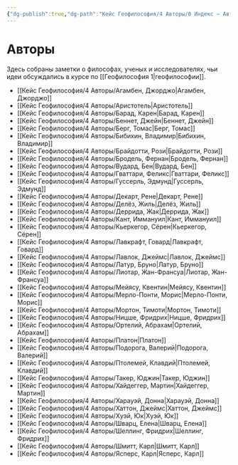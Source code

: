 ```yaml
---
{"dg-publish":true,"dg-path":"Кейс Геофилософия/4 Авторы/0 Индекс — Авторы","permalink":"/kejs-geofilosofiya/4-avtory/0-indeks-avtory/","hideInGraph":true,"pinned":true}
---
```


# Авторы

Здесь собраны заметки о философах, ученых и исследователях, чьи идеи обсуждались в курсе по [[Геофилософия 1\|геофилософии]].

- [[Кейс Геофилософия/4 Авторы/Агамбен, Джорджо\|Агамбен, Джорджо]]
- [[Кейс Геофилософия/4 Авторы/Аристотель\|Аристотель]]
- [[Кейс Геофилософия/4 Авторы/Барад, Карен\|Барад, Карен]]
- [[Кейс Геофилософия/4 Авторы/Беннет, Джейн\|Беннет, Джейн]]
- [[Кейс Геофилософия/4 Авторы/Берг, Томас\|Берг, Томас]]
- [[Кейс Геофилософия/4 Авторы/Бибихин, Владимир\|Бибихин, Владимир]]
- [[Кейс Геофилософия/4 Авторы/Брайдотти, Рози\|Брайдотти, Рози]]
- [[Кейс Геофилософия/4 Авторы/Бродель, Фернан\|Бродель, Фернан]]
- [[Кейс Геофилософия/4 Авторы/Вудард, Бен\|Вудард, Бен]]
- [[Кейс Геофилософия/4 Авторы/Гваттари, Феликс\|Гваттари, Феликс]]
- [[Кейс Геофилософия/4 Авторы/Гуссерль, Эдмунд\|Гуссерль, Эдмунд]]
- [[Кейс Геофилософия/4 Авторы/Декарт, Рене\|Декарт, Рене]]
- [[Кейс Геофилософия/4 Авторы/Делёз, Жиль\|Делёз, Жиль]]
- [[Кейс Геофилософия/4 Авторы/Деррида, Жак\|Деррида, Жак]]
- [[Кейс Геофилософия/4 Авторы/Кант, Иммануил\|Кант, Иммануил]]
- [[Кейс Геофилософия/4 Авторы/Кьеркегор, Сёрен\|Кьеркегор, Сёрен]]
- [[Кейс Геофилософия/4 Авторы/Лавкрафт, Говард\|Лавкрафт, Говард]]
- [[Кейс Геофилософия/4 Авторы/Лавлок, Джеймс\|Лавлок, Джеймс]]
- [[Кейс Геофилософия/4 Авторы/Латур, Бруно\|Латур, Бруно]]
- [[Кейс Геофилософия/4 Авторы/Лиотар, Жан-Франсуа\|Лиотар, Жан-Франсуа]]
- [[Кейс Геофилософия/4 Авторы/Мейясу, Квентин\|Мейясу, Квентин]]
- [[Кейс Геофилософия/4 Авторы/Мерло-Понти, Морис\|Мерло-Понти, Морис]]
- [[Кейс Геофилософия/4 Авторы/Мортон, Тимоти\|Мортон, Тимоти]]
- [[Кейс Геофилософия/4 Авторы/Ницше, Фридрих\|Ницше, Фридрих]]
- [[Кейс Геофилософия/4 Авторы/Ортелий, Абрахам\|Ортелий, Абрахам]]
- [[Кейс Геофилософия/4 Авторы/Платон\|Платон]]
- [[Кейс Геофилософия/4 Авторы/Подорога, Валерий\|Подорога, Валерий]]
- [[Кейс Геофилософия/4 Авторы/Птолемей, Клавдий\|Птолемей, Клавдий]]
- [[Кейс Геофилософия/4 Авторы/Такер, Юджин\|Такер, Юджин]]
- [[Кейс Геофилософия/4 Авторы/Хайдеггер, Мартин\|Хайдеггер, Мартин]]
- [[Кейс Геофилософия/4 Авторы/Харауэй, Донна\|Харауэй, Донна]]
- [[Кейс Геофилософия/4 Авторы/Хаттон, Джеймс\|Хаттон, Джеймс]]
- [[Кейс Геофилософия/4 Авторы/Хуэй, Юк\|Хуэй, Юк]]
- [[Кейс Геофилософия/4 Авторы/Шварц, Елена\|Шварц, Елена]]
- [[Кейс Геофилософия/4 Авторы/Шеллинг, Фридрих\|Шеллинг, Фридрих]]
- [[Кейс Геофилософия/4 Авторы/Шмитт, Карл\|Шмитт, Карл]]
- [[Кейс Геофилософия/4 Авторы/Ясперс, Карл\|Ясперс, Карл]]
